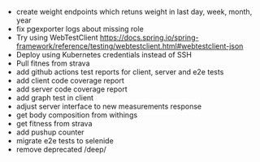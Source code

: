- create weight endpoints which retuns weight in last day, week, month, year
- fix pgexporter logs about missing role
- Try using WebTestClient https://docs.spring.io/spring-framework/reference/testing/webtestclient.html#webtestclient-json
- Deploy using Kubernetes credentials instead of SSH
- Pull fitnes from strava
- add github actions test reports for client, server and e2e tests
- add client code coverage report
- add server code coverage report
- add graph test in client
- adjust server interface to new measurements response
- get body composition from withings
- get fitness from strava
- add pushup counter
- migrate e2e tests to selenide
- remove deprecated /deep/
